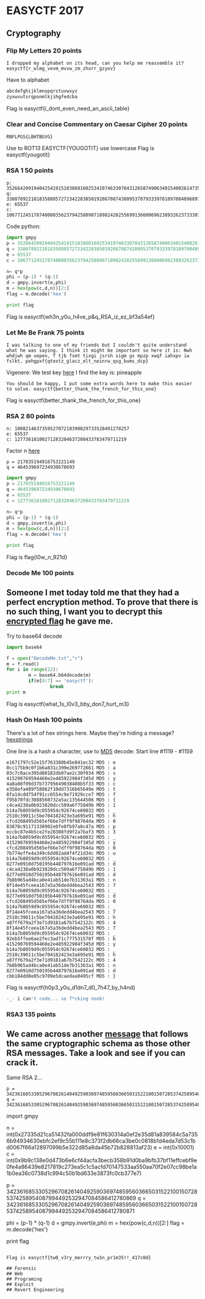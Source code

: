 #   EASYCTF 2017
## Cryptography
### Flip My Letters 20 points
```
I dropped my alphabet on its head, can you help me reassemble it? easyctf{r_wlmg_vevm_mvvw_zm_zhxrr_gzyov}
```

Have to alphabet
``` python
abcdefghijklmnopqrstuvwxyz
zyxwvutsrqponmlkjihgfedcba
```
Flag is easyctf{i_dont_even_need_an_ascii_table}
### Clear and Concise Commentary on Caesar Cipher 20 points
```
RNFLPGS{LBHTBGVG}
```

Use to ROT13
EASYCTF{YOUGOTIT} use lowercase
Flag is easyctf{yougotit} 

### RSA 1 50 points
```
p: 35266420919404254191518386016025341974633078431265874906340154002614735903544731
q: 33807892218183588857272342283850192867087438095370793339781097004896897315076507
e: 65537
c: 1067712451787400803562379425809071898242825569913660069623893262373330718829976387893558829998677398703394375335812975519575680539304905678909564062892506029513
```

Code python:
```python
import gmpy
p = 35266420919404254191518386016025341974633078431265874906340154002614735903544731
q = 33807892218183588857272342283850192867087438095370793339781097004896897315076507
e = 65537
c = 1067712451787400803562379425809071898242825569913660069623893262373330718829976387893558829998677398703394375335812975519575680539304905678909564062892506029513

n= q*p
phi = (p-1) * (q-1)
d = gmpy.invert(e,phi)
m = hex(pow(c,d,n))[2:]
flag = m.decode('hex')

print flag
```

Flag is easyctf{wh3n_y0u_h4ve_p&q_RSA_iz_ez_bf3a54ef}

### Let Me Be Frank 75 points
```
I was talking to one of my friends but I couldn't quite understand what he was saying. I think it might be important so here it is: Nwh whdjwh qm uepen, T tjb fsmt tixgi jsrsh sigm gs mpzp xwqf iahxpv iw fslkt. pehgpxf{qtextz_glacz_elt_neinrw_qsg_bums_dcp}
```
Vigenere:
We test key [here](http://rumkin.com/tools/cipher/vigenere.php)
I find the key is: pineapple
```
You should be happy, I put some extra words here to make this easier to solve. easyctf{better_thank_the_french_for_this_one}
```
Flag is easyctf{better_thank_the_french_for_this_one}

### RSA 2 80 points
```
n: 100821463735952707218390829733528491278257
e: 65537
c: 12773618100271283204637208433783479711219
```
Factor n [here](http://factordb.com/index.php?query=100821463735952707218390829733528491278257)
```
p = 217035194916753221149
q = 464539697234930678693
```
```python
import gmpy
p = 217035194916753221149
q = 464539697234930678693
e = 65537
c = 12773618100271283204637208433783479711219

n= q*p
phi = (p-1) * (q-1)
d = gmpy.invert(e,phi)
m = hex(pow(c,d,n))[2:]
flag = m.decode('hex')

print flag
```
Flag is flag{l0w_n_921d}

### Decode Me 100 points
Someone I met today told me that they had a perfect encryption method. To prove that there is no such thing, I want you to decrypt this [encrypted flag](https://github.com/KiritoQN/CTF/tree/master/easyctf-2017/DecodeMe.txt) he gave me.
-------

Try to base64 decode
```python
import base64

f = open("DecodeMe.txt","r")
m = f.read()
for i in range(22):
        m = base64.b64decode(m)
        if(m[0:7] == 'easyctf'):
                break
print m
```
Flag is easyctf{what_1s_l0v3_bby_don7_hurt_m3}

### Hash On Hash 100 points
There's a lot of hex strings here. Maybe they're hiding a message? [hexstrings](https://github.com/KiritoQN/CTF/tree/master/easyctf-2017/HashOnHash.txt)

One line is a hash a character, use to [MD5](https://hashkiller.co.uk/md5-decrypter.aspx) decode:
Start line #1119 - #1159
```
e1671797c52e15f763380b45e841ec32 MD5 : e
0cc175b9c0f1b6a831c399e269772661 MD5 : a
03c7c0ace395d80182db07ae2c30f034 MD5 : s
415290769594460e2e485922904f345d MD5 : y
4a8a08f09d37b73795649038408b5f33 MD5 : c
e358efa489f58062f10dd7316b65649e MD5 : t
8fa14cdd754f91cc6554c9e71929cce7 MD5 : f
f95b70fdc3088560732a5ac135644506 MD5 : {
c4ca4238a0b923820dcc509a6f75849b MD5 : 1
b14a7b8059d9c055954c92674ce60032 MD5 : _
2510c39011c5be704182423e3a695e91 MD5 : h
cfcd208495d565ef66e7dff9f98764da MD5 : 0
83878c91171338902e0fe0fb97a8c47a MD5 : p
eccbc87e4b5ce2fe28308fd9f2a7baf3 MD5 : 3
b14a7b8059d9c055954c92674ce60032 MD5 : _
415290769594460e2e485922904f345d MD5 : y
cfcd208495d565ef66e7dff9f98764da MD5 : 0
7b774effe4a349c6dd82ad4f4f21d34c MD5 : u
b14a7b8059d9c055954c92674ce60032 MD5 : _
8277e0910d750195b448797616e091ad MD5 : d
c4ca4238a0b923820dcc509a6f75849b MD5 : 1
8277e0910d750195b448797616e091ad MD5 : d
7b8b965ad4bca0e41ab51de7b31363a1 MD5 : n
8f14e45fceea167a5a36dedd4bea2543 MD5 : 7
b14a7b8059d9c055954c92674ce60032 MD5 : _
8277e0910d750195b448797616e091ad MD5 : d
cfcd208495d565ef66e7dff9f98764da MD5 : 0
b14a7b8059d9c055954c92674ce60032 MD5 : _
8f14e45fceea167a5a36dedd4bea2543 MD5 : 7
2510c39011c5be704182423e3a695e91 MD5 : h
a87ff679a2f3e71d9181a67b7542122c MD5 : 4
8f14e45fceea167a5a36dedd4bea2543 MD5 : 7
b14a7b8059d9c055954c92674ce60032 MD5 : _
92eb5ffee6ae2fec3ad71c777531578f MD5 : b
415290769594460e2e485922904f345d MD5 : y
b14a7b8059d9c055954c92674ce60032 MD5 : _
2510c39011c5be704182423e3a695e91 MD5 : h
a87ff679a2f3e71d9181a67b7542122c MD5 : 4
7b8b965ad4bca0e41ab51de7b31363a1 MD5 : n
8277e0910d750195b448797616e091ad MD5 : d
cbb184dd8e05c9709e5dcaedaa0495cf MD5 : }
```

Flag is easyctf{h0p3_y0u_d1dn7_d0_7h47_by_h4nd}
```python
-_- i can't code... so f*cking noob!
``` 
### RSA3 135 points
We came across another [message](https://github.com/KiritoQN/CTF/tree/master/easyctf-2017/HashOnHash.txt/RSA3.txt) that follows the same cryptographic schema as those other RSA messages. Take a look and see if you can crack it.
-----

Same RSA 2...
```
p = 3423616853305296708261404925903697485956036650315221001507285374258954087994492532947084586412780869
q = 3423616853305296708261404925903697485956036650315221001507285374258954087994492532947084586412780871

```
import gmpy

n = int(0x27335d21ca51432fa000ddf9e81f630314a0ef2e35d81a839584c5a7356b94934630ebfc2ef9c55b111e8c373f2db66ca3be0c0818b1d4eda7d53c1bd0067f66a12897099b5e322d85a8da45b72b828813af23)
e = int(0x10001)
c = int(0x9b9c138e0d473b6e6cf44acfa3becb358b91d0ba9bfb37bf11effcebf9e0fe4a86439e8217819c273ea5c1c5acfd70147533aa550aa70f2e07cc98be1a1b0ea36c0738d1c994c50b1bd633e3873fc0cb377e7)

p = 3423616853305296708261404925903697485956036650315221001507285374258954087994492532947084586412780869
q = 3423616853305296708261404925903697485956036650315221001507285374258954087994492532947084586412780871

phi = (p-1) * (q-1)
d = gmpy.invert(e,phi)
m = hex(pow(c,d,n))[2:]
flag = m.decode('hex')

print flag

```

Flag is easyctf{tw0_v3ry_merrry_tw1n_pr1m35!!_417c0d}

## Forensic
## Web
## Programing
## Exploit
## Revert Engineering
